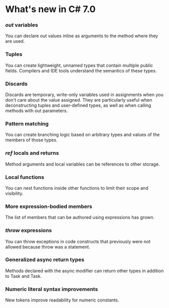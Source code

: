 # What's new in C# 7.0

### _out_ variables
You can declare out values inline as arguments to the method where they are used.
### Tuples
You can create lightweight, unnamed types that contain multiple public fields. Compilers and IDE tools understand the semantics of these types.
### Discards
Discards are temporary, write-only variables used in assignments when you don't care about the value assigned. They are particularly useful when deconstructing tuples and user-defined types, as well as when calling methods with out parameters.
### Pattern matching
You can create branching logic based on arbitrary types and values of the members of those types.
### _ref_ locals and returns
Method arguments and local variables can be references to other storage.
### Local functions
You can nest functions inside other functions to limit their scope and visibility.
### More expression-bodied members
The list of members that can be authored using expressions has grown.
### _throw_ expressions
You can throw exceptions in code constructs that previously were not allowed because throw was a statement.
### Generalized async return types
Methods declared with the async modifier can return other types in addition to Task and Task<T>.
### Numeric literal syntax improvements
New tokens improve readability for numeric constants.
